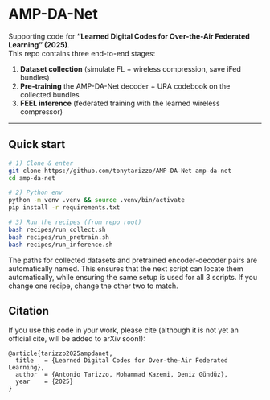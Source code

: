 # AMP-DA-Net

Supporting code for **“Learned Digital Codes for Over-the-Air Federated Learning” (2025)**.  
This repo contains three end-to-end stages:

1) **Dataset collection** (simulate FL + wireless compression, save iFed bundles)  
2) **Pre-training** the AMP-DA-Net decoder + URA codebook on the collected bundles  
3) **FEEL inference** (federated training with the learned wireless compressor)

---

## Quick start

```bash
# 1) Clone & enter
git clone https://github.com/tonytarizzo/AMP-DA-Net amp-da-net
cd amp-da-net

# 2) Python env
python -m venv .venv && source .venv/bin/activate
pip install -r requirements.txt

# 3) Run the recipes (from repo root)
bash recipes/run_collect.sh
bash recipes/run_pretrain.sh
bash recipes/run_inference.sh
```

The paths for collected datasets and pretrained encoder-decoder pairs are automatically named. This ensures that the next script can locate them automatically, while ensuring the same setup is used for all 3 scripts. If you change one recipe, change the other two to match.

## Citation

If you use this code in your work, please cite (although it is not yet an official cite, will be added to arXiv soon!):

```
@article{tarizzo2025ampdanet,
  title   = {Learned Digital Codes for Over-the-Air Federated Learning},
  author  = {Antonio Tarizzo, Mohammad Kazemi, Deniz Gündüz},
  year    = {2025}
}
```